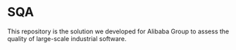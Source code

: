 # SQA
This repository is the solution we developed for Alibaba Group to assess the quality of large-scale industrial software.